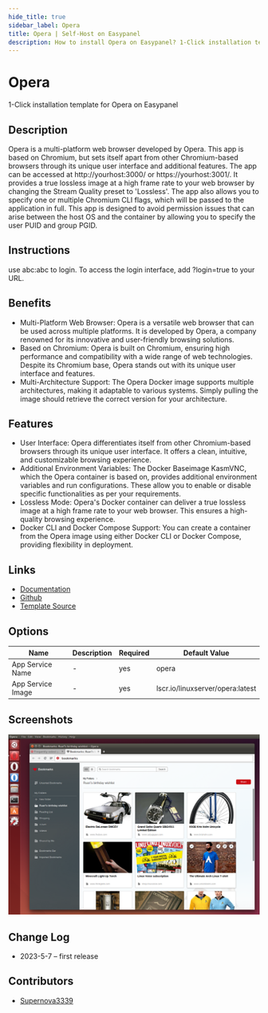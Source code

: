 ```yaml
---
hide_title: true
sidebar_label: Opera
title: Opera | Self-Host on Easypanel
description: How to install Opera on Easypanel? 1-Click installation template for Opera on Easypanel
---
```


<!-- generated -->

# Opera

1-Click installation template for Opera on Easypanel

## Description

Opera is a multi-platform web browser developed by Opera. This app is based on Chromium, but sets itself apart from other Chromium-based browsers through its unique user interface and additional features. The app can be accessed at http://yourhost:3000/ or https://yourhost:3001/. It provides a true lossless image at a high frame rate to your web browser by changing the Stream Quality preset to &#39;Lossless&#39;. The app also allows you to specify one or multiple Chromium CLI flags, which will be passed to the application in full. This app is designed to avoid permission issues that can arise between the host OS and the container by allowing you to specify the user PUID and group PGID.

## Instructions

use abc:abc to login. To access the login interface, add ?login=true to your URL.

## Benefits

- Multi-Platform Web Browser: Opera is a versatile web browser that can be used across multiple platforms. It is developed by Opera, a company renowned for its innovative and user-friendly browsing solutions.
- Based on Chromium: Opera is built on Chromium, ensuring high performance and compatibility with a wide range of web technologies. Despite its Chromium base, Opera stands out with its unique user interface and features.
- Multi-Architecture Support: The Opera Docker image supports multiple architectures, making it adaptable to various systems. Simply pulling the image should retrieve the correct version for your architecture.

## Features

- User Interface: Opera differentiates itself from other Chromium-based browsers through its unique user interface. It offers a clean, intuitive, and customizable browsing experience.
- Additional Environment Variables: The Docker Baseimage KasmVNC, which the Opera container is based on, provides additional environment variables and run configurations. These allow you to enable or disable specific functionalities as per your requirements.
- Lossless Mode: Opera's Docker container can deliver a true lossless image at a high frame rate to your web browser. This ensures a high-quality browsing experience.
- Docker CLI and Docker Compose Support: You can create a container from the Opera image using either Docker CLI or Docker Compose, providing flexibility in deployment.

## Links

- [Documentation](https://docs.linuxserver.io/images/docker-opera)
- [Github](https://github.com/linuxserver/docker-opera)
- [Template Source](https://github.com/easypanel-io/templates/tree/main/templates/opera)

## Options

Name | Description | Required | Default Value
-|-|-|-
App Service Name | - | yes | opera
App Service Image | - | yes | lscr.io/linuxserver/opera:latest

## Screenshots

![Opera Screenshot](./assets/screenshot.png)

## Change Log

- 2023-5-7 – first release

## Contributors

- [Supernova3339](https://github.com/Supernova3339)
